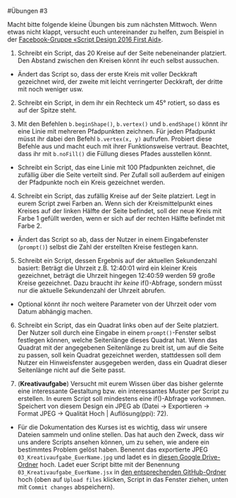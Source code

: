 #Übungen #3

Macht bitte folgende kleine Übungen bis zum nächsten Mittwoch. Wenn etwas nicht klappt, versucht euch untereinander zu helfen, zum Beispiel in der [Facebook-Gruppe «Script Design 2016 First Aid»](https://www.facebook.com/groups/1760227230910812/).

1. Schreibt ein Script, das 20 Kreise auf der Seite nebeneinander platziert. Den Abstand zwischen den Kreisen könnt ihr euch selbst aussuchen.

  * Ändert das Script so, dass der erste Kreis mit voller Deckkraft gezeichnet wird, der zweite mit leicht verringerter Deckkraft, der dritte mit noch weniger usw.

2. Schreibt ein Script, in dem ihr ein Rechteck um 45° rotiert, so dass es auf der Spitze steht.

3. Mit den Befehlen `b.beginShape()`, `b.vertex()` und `b.endShape()` könnt ihr eine Linie mit mehreren Pfadpunkten zeichnen. Für jeden Pfadpunkt müsst ihr dabei den Befehl `b.vertex(x, y)` aufrufen. Probiert diese Befehle aus und macht euch mit ihrer Funktionsweise vertraut. Beachtet, dass ihr mit `b.noFill()` die Füllung dieses Pfades ausstellen könnt.

  * Schreibt ein Script, das eine Linie mit 100 Pfadpunkten zeichnet, die zufällig über die Seite verteilt sind. Per Zufall soll außerdem auf einigen der Pfadpunkte noch ein Kreis gezeichnet werden.

4. Schreibt ein Script, das zufällig Kreise auf der Seite platziert. Legt in eurem Script zwei Farben an. Wenn sich der Kreismittelpunkt eines Kreises auf der linken Hälfte der Seite befindet, soll der neue Kreis mit Farbe 1 gefüllt werden, wenn er sich auf der rechten Hälfte befindet mit Farbe 2.

  * Ändert das Script so ab, dass der Nutzer in einem Eingabefenster (`prompt()`) selbst die Zahl der erstellten Kreise festlegen kann.

5. Schreibt ein Script, dessen Ergebnis auf der aktuellen Sekundenzahl basiert: Beträgt die Uhrzeit z.B. 12:40:01 wird ein kleiner Kreis gezeichnet, beträgt die Uhrzeit hingegen 12:40:59 werden 59 große Kreise gezeichnet. Dazu braucht ihr *keine* if()-Abfrage, sondern müsst nur die aktuelle Sekundenzahl der Uhrzeit abrufen.

  * Optional könnt ihr noch weitere Parameter von der Uhrzeit oder vom Datum abhängig machen.

6. Schreibt ein Script, das ein Quadrat links oben auf der Seite platziert. Der Nutzer soll durch eine Eingabe in einem `prompt()`-Fenster selbst festlegen können, welche Seitenlänge dieses Quadrat hat. Wenn das Quadrat mit der angegebenen Seitenlänge zu breit ist, um auf die Seite zu passen, soll kein Quadrat gezeichnet werden, stattdessen soll dem Nutzer ein Hinweisfenster ausgegeben werden, dass ein Quadrat dieser Seitenlänge nicht auf die Seite passt.

7. (**Kreativaufgabe**) Versucht mit eurem Wissen über das bisher gelernte eine interessante Gestaltung bzw. ein interessantes Muster per Script zu erstellen. In eurem Script soll mindestens eine if()-Abfrage vorkommen. Speichert von diesem Design ein JPEG ab (Datei -> Exportieren -> Format JPEG -> Qualität Hoch | Auflösung(ppi): 72).

  * Für die Dokumentation des Kurses ist es wichtig, dass wir unsere Dateien sammeln und online stellen. Das hat auch den Zweck, dass wir uns andere Scripts ansehen können, um zu sehen, wie andere ein bestimmtes Problem gelöst haben. Benennt das exportierte JPEG `03_Kreativaufgabe_EuerName.jpg` und ladet es in [diesen Google Drive-Ordner](https://drive.google.com/open?id=0B6USBbEchpCkaEN0cHBITGVTZnM) hoch. Ladet euer Script bitte mit der Benennung `03_Kreativaufgabe_EuerName.jsx` in [den entsprechenden GitHub-Ordner](https://github.com/typografie-haw-hamburg/Typografie-programmieren/tree/master/Uebungen/Loesungen) hoch (oben auf `Upload files` klicken, Script in das Fenster ziehen, unten mit `Commit changes` abspeichern).

